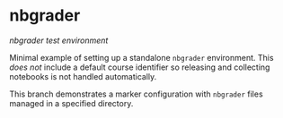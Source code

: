 # nbgrader
*nbgrader test environment*

Minimal example of setting up a standalone `nbgrader` environment. This *does not* include a default course identifier so releasing and collecting notebooks is not handled automatically.

This branch demonstrates a marker configuration with `nbgrader` files managed in a specified directory.
